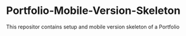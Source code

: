 # Portfolio-Mobile-Version-Skeleton
This repositor contains setup and mobile version skeleton of a Portfolio
